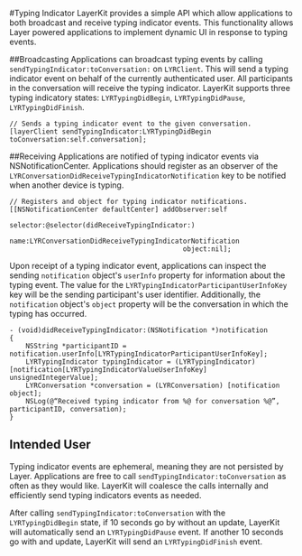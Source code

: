 #Typing Indicator
LayerKit provides a simple API which allow applications to both broadcast and receive typing indicator events. This functionality allows Layer powered applications to implement dynamic UI in response to typing events. 

##Broadcasting
Applications can broadcast typing events by calling `sendTypingIndicator:toConversation:` on `LYRClient`. This will send a typing indicator event on behalf of the currently authenticated user. All participants in the conversation will receive the typing indicator. LayerKit supports three typing indicatory states: `LYRTypingDidBegin`, `LYRTypingDidPause`, `LYRTypingDidFinish`. 

```
// Sends a typing indicator event to the given conversation.
[layerClient sendTypingIndicator:LYRTypingDidBegin toConversation:self.conversation];
```

##Receiving 
Applications are notified of typing indicator events via NSNotificationCenter. Applications should register as an observer of the `LYRConversationDidReceiveTypingIndicatorNotification` key to be notified when another device is typing.

```
// Registers and object for typing indicator notifications.
[[NSNotificationCenter defaultCenter] addObserver:self
                                         selector:@selector(didReceiveTypingIndicator:)
                                             name:LYRConversationDidReceiveTypingIndicatorNotification 
                                           object:nil];
```

Upon receipt of a typing indicator event, applications can inspect the sending `notification` object's `userInfo` property for information about the typing event. The value for the `LYRTypingIndicatorParticipantUserInfoKey` key will be the sending participant's user identifier. Additionally, the `notification` object's `object` property will be the conversation in which the typing has occurred.

```
- (void)didReceiveTypingIndicator:(NSNotification *)notification
{   
    NSString *participantID = notification.userInfo[LYRTypingIndicatorParticipantUserInfoKey];
    LYRTypingIndicator typingIndicator = (LYRTypingIndicator)[notification[LYRTypingIndicatorValueUserInfoKey] unsignedIntegerValue];
    LYRConversation *conversation = (LYRConversation) [notification object];
    NSLog(@“Received typing indicator from %@ for conversation %@”, participantID, conversation);
}
```

## Intended User
Typing indicator events are ephemeral, meaning they are not persisted by Layer. Applications are free to call `sendTypingIndicator:toConversation` as often as they would like. LayerKit will coalesce the calls internally and efficiently send typing indicators events as needed. 

After calling `sendTypingIndicator:toConversation` with the `LYRTypingDidBegin` state,  if 10 seconds go by without an update, LayerKit will automatically send an `LYRTypingDidPause` event. If another 10 seconds go with and update, LayerKit will send an `LYRTypingDidFinish` event. 



